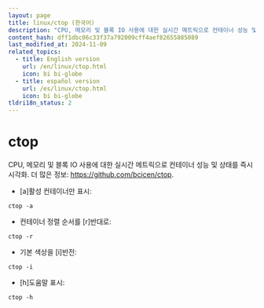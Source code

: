 ```yaml
---
layout: page
title: linux/ctop (한국어)
description: "CPU, 메모리 및 블록 IO 사용에 대한 실시간 메트릭으로 컨테이너 성능 및 상태를 즉시 시각화."
content_hash: dff1dbc06c33f37a792009cff4aef82655885089
last_modified_at: 2024-11-09
related_topics:
  - title: English version
    url: /en/linux/ctop.html
    icon: bi bi-globe
  - title: español version
    url: /es/linux/ctop.html
    icon: bi bi-globe
tldri18n_status: 2
---
```

# ctop

CPU, 메모리 및 블록 IO 사용에 대한 실시간 메트릭으로 컨테이너 성능 및 상태를 즉시 시각화.
더 많은 정보: <https://github.com/bcicen/ctop>.

- [a]활성 컨테이너만 표시:

`ctop -a`

- 컨테이너 정렬 순서를 [r]반대로:

`ctop -r`

- 기본 색상을 [i]반전:

`ctop -i`

- [h]도움말 표시:

`ctop -h`
